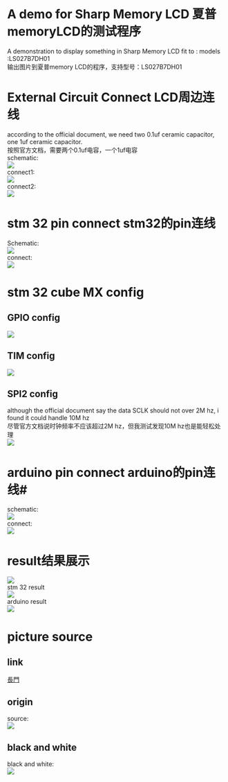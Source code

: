# A demo for Sharp Memory LCD 夏普memoryLCD的测试程序 #
A demonstration to display something in Sharp Memory LCD 
fit to : models :LS027B7DH01<br/>
输出图片到夏普memory LCD的程序，支持型号：LS027B7DH01

# External Circuit Connect LCD周边连线 #
according to the official document, we need two 0.1uf ceramic capacitor, one 1uf ceramic capacitor.<br/>
按照官方文档，需要两个0.1uf电容，一个1uf电容<br/>
schematic:<br/>
![](https://github.com/DeathSea/Sharp_Memory_Disp_Demo/raw/master/picture/external_circuit_schematic.jpg)<br/>
connect1:<br/>
![](https://github.com/DeathSea/Sharp_Memory_Disp_Demo/raw/master/picture/external_circuit_1.JPG)<br/>
connect2:<br/>
![](https://github.com/DeathSea/Sharp_Memory_Disp_Demo/raw/master/picture/external_circuit_2.JPG)<br/>

# stm 32 pin connect stm32的pin连线 #
Schematic:<br/>
![](https://github.com/DeathSea/Sharp_Memory_Disp_Demo/raw/master/picture/Schematic_stm32.png)<br/>
connect:<br/>
![](https://github.com/DeathSea/Sharp_Memory_Disp_Demo/raw/master/picture/stm32_connect.JPG)<br/>


# stm 32 cube MX config #
## GPIO config ##
![](https://github.com/DeathSea/Sharp_Memory_Disp_Demo/raw/master/picture/CubeMX_GPIO.jpg)
## TIM config ##
![](https://github.com/DeathSea/Sharp_Memory_Disp_Demo/raw/master/picture/CubeMX_TIM.jpg)
## SPI2 config ##
although the official document say the data SCLK should not over 2M hz,
i found it could handle 10M hz<br/>
尽管官方文档说时钟频率不应该超过2M hz，但我测试发现10M hz也是能轻松处理<br/>
![](https://github.com/DeathSea/Sharp_Memory_Disp_Demo/raw/master/picture/CubeMX_SPI2.jpg)

# arduino pin connect arduino的pin连线#
schematic:<br/>
![](https://github.com/DeathSea/Sharp_Memory_Disp_Demo/raw/master/picture/Schematic_arduino.png)<br/>
connect:<br/>
![](https://github.com/DeathSea/Sharp_Memory_Disp_Demo/raw/master/picture/arduino_connect.JPG)<br/>

# result结果展示 #
![](https://github.com/DeathSea/Sharp_Memory_Disp_Demo/raw/master/picture/result.JPG)<br/>
stm 32 result<br/>
![](https://github.com/DeathSea/Sharp_Memory_Disp_Demo/raw/master/picture/stm32_result.jpg)<br/>
arduino result<br/>
![](https://github.com/DeathSea/Sharp_Memory_Disp_Demo/raw/master/picture/arduino_result.JPG)<br/>

# picture source #
## link ##
[長門](https://www.pixiv.net/artworks/81387746)<br/>
## origin ##
source: <br/>
![](https://github.com/DeathSea/Sharp_Memory_Disp_Demo/raw/master/picture/demo_source.png)<br/>
## black and white ##
black and white:<br/>
![](https://github.com/DeathSea/Sharp_Memory_Disp_Demo/raw/master/picture/demo_black_and_white.jpg)<br/>
